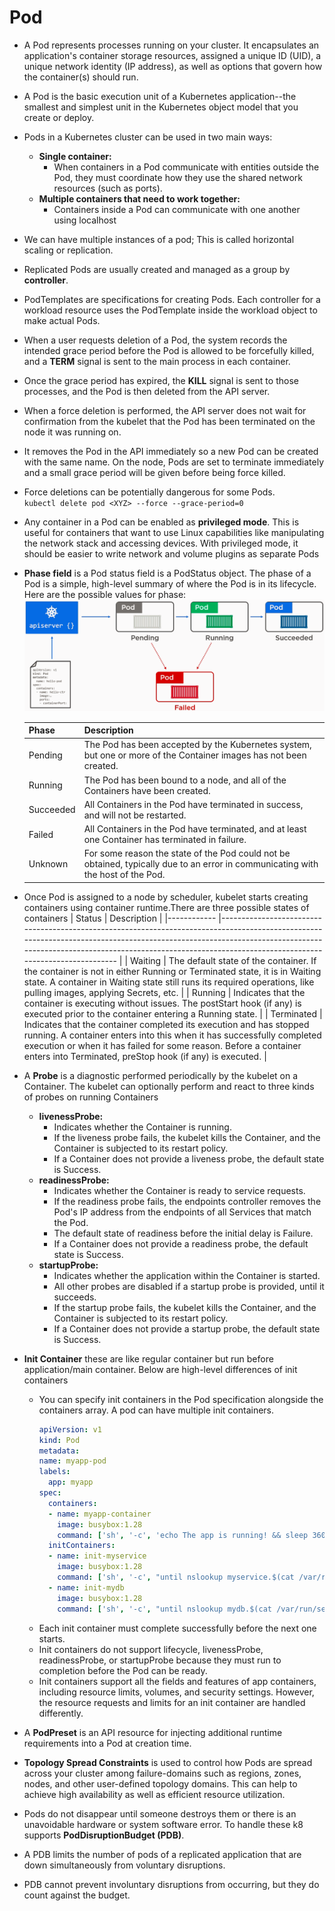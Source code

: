 # Pod

- A Pod represents processes running on your cluster. It encapsulates an application's container storage resources, assigned a unique ID (UID), a unique network identity (IP address), as well as options that govern how the container(s) should run.
- A Pod is the basic execution unit of a Kubernetes application--the smallest and simplest unit in the Kubernetes object model that you create or deploy.
- Pods in a Kubernetes cluster can be used in two main ways:
  - **Single container:**
    - When containers in a Pod communicate with entities outside the Pod, they must coordinate how they use the shared network resources (such as ports).
  - **Multiple containers that need to work together:**
    - Containers inside a Pod can communicate with one another using localhost
- We can have multiple instances of a pod; This is called horizontal scaling or replication.
- Replicated Pods are usually created and managed as a group by **controller**.
- PodTemplates are specifications for creating Pods. Each controller for a workload resource uses the PodTemplate inside the workload object to make actual Pods.
- When a user requests deletion of a Pod, the system records the intended grace period before the Pod is allowed to be forcefully killed, and a **TERM** signal is sent to the main process in each container. 
- Once the grace period has expired, the **KILL** signal is sent to those processes, and the Pod is then deleted from the API server.
- When a force deletion is performed, the API server does not wait for confirmation from the kubelet that the Pod has been terminated on the node it was running on. 
- It removes the Pod in the API immediately so a new Pod can be created with the same name. On the node, Pods are set to  terminate immediately and a small grace period will be given before being force killed.
- Force deletions can be potentially dangerous for some Pods.   
`kubectl delete pod <XYZ> --force --grace-period=0`
- Any container in a Pod can be enabled as **privileged mode**. This is useful for containers that want to use Linux capabilities like manipulating the network stack and accessing devices. With privileged mode, it should be easier to write network and volume plugins as separate Pods
- **Phase field** is a Pod status field is a PodStatus object. The phase of a Pod is a simple, high-level summary of where the Pod is in its lifecycle. Here are the possible values for phase:
![](./images/07-PodLifeCyclepng.png)

  | Phase  	| Description                                                                                                                       	|
  |----------	|----------------------------------------------------------------------------------------------------------------------------------	|
  | Pending  	| The Pod has been accepted by the Kubernetes system, but one or more of the Container images has not been created.                	|
  | Running  	| The Pod has been bound to a node, and all of the Containers have been created.                                                   	|
  | Succeeded 	| All Containers in the Pod have terminated in success, and will not be restarted.                                                 	|
  | Failed   	| All Containers in the Pod have terminated, and at least one Container has terminated in failure.                                 	|
  | Unknown  	| For some reason the state of the Pod could not be obtained, typically due to an error in communicating with the host of the Pod. 	|
- Once Pod is assigned to a node by scheduler, kubelet starts creating containers using container runtime.There are three possible states of containers
  | Status     	| Description                                                                                                                                                                                                                                                                   	|
  |------------	|------------------------------------------------------------------------------------------------------------------------------------------------------------------------------------------------------------------------------------------------------------------------------	|
  | Waiting    	| The default state of the container. If the container is not in either Running or Terminated state, it is in Waiting state. A container in Waiting state still runs its required operations, like pulling images, applying Secrets, etc.                                      	|
  | Running    	| Indicates that the container is executing without issues. The postStart hook (if any) is executed prior to the container entering a Running state.                                                                                                                           	|
  | Terminated 	| Indicates that the container completed its execution and has stopped running. A container enters into this when it has successfully completed execution or when it has failed for some reason. Before a container enters into Terminated, preStop hook (if any) is executed. 	|
- A **Probe** is a diagnostic performed periodically by the kubelet on a Container. The kubelet can optionally perform and react to three kinds of probes on running Containers
  - **livenessProbe:**
    - Indicates whether the Container is running.
    - If the liveness probe fails, the kubelet kills the Container, and the Container is subjected to its restart policy.
    -  If a Container does not provide a liveness probe, the default state is Success.
  - **readinessProbe:**
    - Indicates whether the Container is ready to service requests.
    - If the readiness probe fails, the endpoints controller removes the Pod's IP address from the endpoints of all Services that match the Pod.
    - The default state of readiness before the initial delay is Failure.
    - If a Container does not provide a readiness probe, the default state is Success.
  - **startupProbe:**
    - Indicates whether the application within the Container is started.
    - All other probes are disabled if a startup probe is provided, until it succeeds.
    - If the startup probe fails, the kubelet kills the Container, and the Container is subjected to its restart policy. 
    - If a Container does not provide a startup probe, the default state is Success.
- **Init Container** these are like regular container but run before application/main container. Below are high-level differences of init containers
  - You can specify init containers in the Pod specification alongside the containers array. A pod can have multiple init containers.
    ```yaml
    apiVersion: v1
    kind: Pod
    metadata:
    name: myapp-pod
    labels:
      app: myapp
    spec:
      containers:
      - name: myapp-container
        image: busybox:1.28
        command: ['sh', '-c', 'echo The app is running! && sleep 3600']
      initContainers:
      - name: init-myservice
        image: busybox:1.28
        command: ['sh', '-c', "until nslookup myservice.$(cat /var/run/secrets/kubernetes.io/serviceaccount/namespace).svc.cluster.local; do echo waiting for myservice; sleep 2; done"]
      - name: init-mydb
        image: busybox:1.28
        command: ['sh', '-c', "until nslookup mydb.$(cat /var/run/secrets/kubernetes.io/serviceaccount/namespace).svc.cluster.local; do echo waiting for mydb; sleep 2; done"]
    ```
  - Each init container must complete successfully before the next one starts.
  - Init containers do not support lifecycle, livenessProbe, readinessProbe, or startupProbe because they must run to completion before the Pod can be ready.
  - Init containers support all the fields and features of app containers, including resource limits, volumes, and security settings. However, the resource requests and limits for an init container are handled differently.
- A **PodPreset** is an API resource for injecting additional runtime requirements into a Pod at creation time.
- **Topology Spread Constraints** is used to control how Pods are spread across your cluster among failure-domains such as regions, zones, nodes, and other user-defined topology domains. This can help to achieve high availability as well as efficient resource utilization.
- Pods do not disappear until someone destroys them or there is an unavoidable hardware or system software error. To handle these k8 supports **PodDisruptionBudget (PDB)**. 
- A PDB limits the number of pods of a replicated application that are down simultaneously from voluntary disruptions.
- PDB cannot prevent involuntary disruptions from occurring, but they do count against the budget.